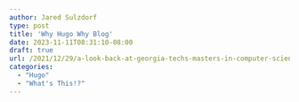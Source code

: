 ```yaml
---
author: Jared Sulzdorf
type: post
title: 'Why Hugo Why Blog'
date: 2023-11-11T08:31:10-08:00
draft: true
url: /2021/12/29/a-look-back-at-georgia-techs-masters-in-computer-science/
categories:
  - "Hugo"
  - "What's This!?"
---
```

